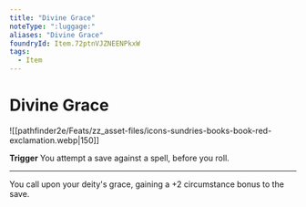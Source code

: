 ```yaml
---
title: "Divine Grace"
noteType: ":luggage:"
aliases: "Divine Grace"
foundryId: Item.72ptnVJZNEENPkxW
tags:
  - Item
---
```


# Divine Grace
![[pathfinder2e/Feats/zz_asset-files/icons-sundries-books-book-red-exclamation.webp|150]]

**Trigger** You attempt a save against a spell, before you roll.

* * *

You call upon your deity's grace, gaining a +2 circumstance bonus to the save.

